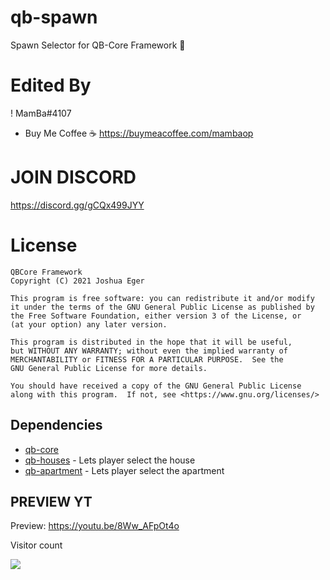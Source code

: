 # qb-spawn
Spawn Selector for QB-Core Framework :eagle:

# Edited By
!                         MamBa#4107

- Buy Me Coffee ☕
https://buymeacoffee.com/mambaop

# JOIN DISCORD
https://discord.gg/gCQx499JYY

# License

    QBCore Framework
    Copyright (C) 2021 Joshua Eger

    This program is free software: you can redistribute it and/or modify
    it under the terms of the GNU General Public License as published by
    the Free Software Foundation, either version 3 of the License, or
    (at your option) any later version.

    This program is distributed in the hope that it will be useful,
    but WITHOUT ANY WARRANTY; without even the implied warranty of
    MERCHANTABILITY or FITNESS FOR A PARTICULAR PURPOSE.  See the
    GNU General Public License for more details.

    You should have received a copy of the GNU General Public License
    along with this program.  If not, see <https://www.gnu.org/licenses/>


## Dependencies
- [qb-core](https://github.com/qbcore-framework/qb-core)
- [qb-houses](https://github.com/qbcore-framework/qb-houses) - Lets player select the house
- [qb-apartment](https://github.com/qbcore-framework/qb-apartment) - Lets player select the apartment

## PREVIEW YT
Preview: https://youtu.be/8Ww_AFpOt4o


<p>Visitor count</p>
  <img src="https://profile-counter.glitch.me/qb-spawn-v2-replace/count.svg" />
